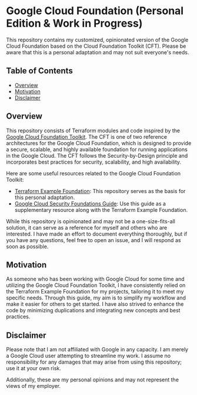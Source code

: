 # Google Cloud Foundation (Personal Edition & Work in Progress)

This repository contains my customized, opinionated version of the Google Cloud Foundation based on the Cloud Foundation
Toolkit (CFT). Please be aware that this is a personal adaptation and may not suit everyone's needs.

## Table of Contents

<!-- START doctoc generated TOC please keep comment here to allow auto update -->
<!-- DON'T EDIT THIS SECTION, INSTEAD RE-RUN doctoc TO UPDATE -->
<!-- param::isNotitle::true:: -->

- [Overview](#overview)
- [Motivation](#motivation)
- [Disclaimer](#disclaimer)

<!-- END doctoc generated TOC please keep comment here to allow auto update -->

## Overview

This repository consists of Terraform modules and code inspired by
the [Google Cloud Foundation Toolkit](https://cloud.google.com/foundation-toolkit). The CFT is one
of two reference architectures for the Google Cloud Foundation, which is designed to provide a secure, scalable, and
highly available foundation for running applications in the Google Cloud. The CFT follows the Security-by-Design
principle and incorporates best practices for security, scalability, and high availability.

Here are some useful resources related to the Google Cloud Foundation Toolkit:

- [Terraform Example Foundation](https://github.com/terraform-google-modules/terraform-example-foundation): This
  repository serves as the basis for this personal adaptation.
- [Google Cloud Security Foundations Guide](https://services.google.com/fh/files/misc/google-cloud-security-foundations-guide.pdf):
  Use this guide as a supplementary resource along with the Terraform Example Foundation.

While this repository is opinionated and may not be a one-size-fits-all solution, it can serve as a reference for myself
and others who are interested. I have made an effort to document everything thoroughly, but if you have any questions,
feel free to open an issue, and I will respond as soon as possible.

## Motivation

As someone who has been working with Google Cloud for some time and utilizing the Google Cloud Foundation Toolkit, I
have consistently relied on the Terraform Example Foundation for my projects, tailoring it to meet my specific needs.
Through this guide, my aim is to simplify my workflow and make it easier for others to get started. I have also strived
to enhance the code by minimizing duplications and integrating new concepts and best practices.

## Disclaimer

Please note that I am not affiliated with Google in any capacity. I am merely a Google Cloud user attempting to
streamline my work. I assume no responsibility for any damages that may arise from using this repository; use it at your
own risk.

Additionally, these are my personal opinions and may not represent the views of my employer.
